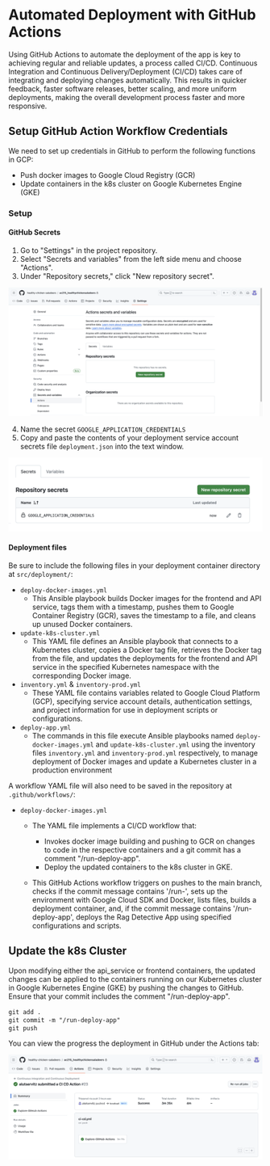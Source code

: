 # Automated Deployment with GitHub Actions

Using GitHub Actions to automate the deployment of the app is key to achieving regular and reliable updates, a process called CI/CD. Continuous Integration and Continuous Delivery/Deployment (CI/CD) takes care of integrating and deploying changes automatically. This results in quicker feedback, faster software releases, better scaling, and more uniform deployments, making the overall development process faster and more responsive.

## Setup GitHub Action Workflow Credentials

We need to set up credentials in GitHub to perform the following functions in GCP:

* Push docker images to Google Cloud Registry (GCR)
* Update containers in the k8s cluster on Google Kubernetes Engine (GKE)

### Setup

#### GitHub Secrets

1. Go to "Settings" in the project repository.
2. Select "Secrets and variables" from the left side menu and choose "Actions".
3. Under "Repository secrets," click "New repository secret".

![](../img/github-secrets.jpg)

4. Name the secret `GOOGLE_APPLICATION_CREDENTIALS`
5. Copy and paste the contents of your deployment service account secrets file `deployment.json` into the text window.

![](../img/github-credentials.jpg)

#### Deployment files

Be sure to include the following files in your deployment container directory at  `src/deployment/`:

* `deploy-docker-images.yml`
    - This Ansible playbook builds Docker images for the frontend and API service, tags them with a timestamp, pushes them to Google Container Registry (GCR), saves the timestamp to a file, and cleans up unused Docker containers.
* `update-k8s-cluster.yml`
    - This YAML file defines an Ansible playbook that connects to a Kubernetes cluster, copies a Docker tag file, retrieves the Docker tag from the file, and updates the deployments for the frontend and API service in the specified Kubernetes namespace with the corresponding Docker image.
* `inventory.yml` & `inventory-prod.yml`
    - These YAML file contains variables related to Google Cloud Platform (GCP), specifying service account details, authentication settings, and project information for use in deployment scripts or configurations.
* `deploy-app.yml`
    - The commands in this file execute Ansible playbooks named `deploy-docker-images.yml` and `update-k8s-cluster.yml` using the inventory files `inventory.yml` and `inventory-prod.yml` respectively, to manage deployment of Docker images and update a Kubernetes cluster in a production environment

A workflow YAML file will also need to be saved in the repository at `.github/workflows/`:

* `deploy-docker-images.yml`
    - The YAML file implements a CI/CD workflow that:
        * Invokes docker image building and pushing to GCR on changes to code in the respective containers and a git commit has a comment "/run-deploy-app".
        * Deploy the updated containers to the k8s cluster in GKE.

    - This GitHub Actions workflow triggers on pushes to the main branch, checks if the commit message contains '/run-', sets up the environment with Google Cloud SDK and Docker, lists files, builds a deployment container, and, if the commit message contains '/run-deploy-app', deploys the Rag Detective App using specified configurations and scripts.


## Update the k8s Cluster

Upon modifying either the api_service or frontend containers, the updated changes can be applied to the containers running on our Kubernetes cluster in Google Kubernetes Engine (GKE) by pushing the changes to GitHub. Ensure that your commit includes the comment "/run-deploy-app".

```
git add .
git commit -m "/run-deploy-app"
git push
```

You can view the progress the deployment in GitHub under the Actions tab:

![](../img/github-actions.jpg)

